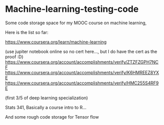 # Machine-learning-testing-code
Some code storage space for my MOOC course on machine learning, 

Here is the list so far:

https://www.coursera.org/learn/machine-learning

(use jupiter notebook online so no cert here..., but I do have the cert as the proof :D)
https://www.coursera.org/account/accomplishments/verify/ZTZFZGPH7NCF
https://www.coursera.org/account/accomplishments/verify/K6HMREEZ8YXE
https://www.coursera.org/account/accomplishments/verify/HMC255S4RF9E

(first 3/5 of deep learning specialization)

Stats 341, Basically a course intro to R...

And some rough code storage for Tensor flow
